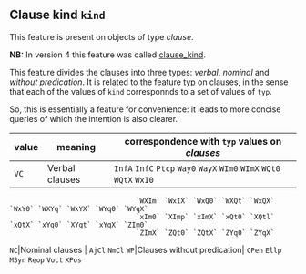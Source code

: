 Clause kind `kind`
-------------------------------------------------------------------

This feature is present on objects of type *clause*.

**NB:**
In version 4 this feature was called [clause_kind](clause_kind).

This feature divides the clauses into three types: *verbal*, *nominal* and *without predication*.
It is related to the feature [typ](typ) on clauses, in the sense that each of the values of `kind` 
corresponnds to a set of values of `typ`.

So, this is essentially a feature for convenience: it leads to more concise queries of which the intention is also clearer.

value |meaning   |                 correspondence with `typ` values on *clauses*
---|---|---
`VC`|Verbal clauses             | `InfA` `InfC` `Ptcp` `Way0` `WayX` `WIm0` `WImX` `WQt0` `WQtX` `WxI0`
                                   `WXIm` `WxIX` `WxQ0` `WXQt` `WxQX` `WxY0` `WXYq` `WxYX` `WYq0` `WYqX`
                                   `xIm0` `XImp` `xImX` `xQt0` `XQtl` `xQtX` `xYq0` `XYqt` `xYqX` `ZIm0`
                                   `ZImX` `ZQt0` `ZQtX` `ZYq0` `ZYqX`
`NC`|Nominal clauses            | `AjCl` `NmCl`
`WP`|Clauses without predication| `CPen` `Ellp` `MSyn` `Reop` `Voct` `XPos`

